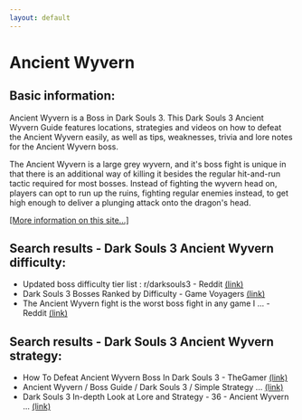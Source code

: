 ```yaml
---
layout: default
---
```

# Ancient Wyvern

## Basic information:
Ancient Wyvern is a Boss in Dark Souls 3. This Dark Souls 3 Ancient Wyvern Guide features locations, strategies and videos on how to defeat the Ancient Wyvern easily, as well as tips, weaknesses, trivia and lore notes for the Ancient Wyvern boss.

The Ancient Wyvern is a large grey wyvern, and it's boss fight is unique in that there is an additional way of killing it besides the regular hit-and-run tactic required for most bosses. Instead of fighting the wyvern head on, players can opt to run up the ruins, fighting regular enemies instead, to get high enough to deliver a plunging attack onto the dragon's head.


[[More information on this site...]](https://darksouls3.wiki.fextralife.com//Ancient+Wyvern)

## Search results - Dark Souls 3 Ancient Wyvern difficulty:
- Updated boss difficulty tier list : r/darksouls3 - Reddit [(link)](https://www.reddit.com/r/darksouls3/comments/fhl7p3/updated_boss_difficulty_tier_list/)
- Dark Souls 3 Bosses Ranked by Difficulty - Game Voyagers [(link)](https://gamevoyagers.com/dark-souls-3-bosses-ranked-difficulty/)
- The Ancient Wyvern fight is the worst boss fight in any game I ... - Reddit [(link)](https://www.reddit.com/r/darksouls3/comments/q5op68/the_ancient_wyvern_fight_is_the_worst_boss_fight/)

## Search results - Dark Souls 3 Ancient Wyvern strategy:
- How To Defeat Ancient Wyvern Boss In Dark Souls 3 - TheGamer [(link)](https://www.thegamer.com/dark-souls-3-ancient-wyvern-location-boss-fight-guide/)
- Ancient Wyvern / Boss Guide / Dark Souls 3 / Simple Strategy ... [(link)](https://www.youtube.com/watch?v=eRFIOLMHWm4)
- Dark Souls 3 In-depth Look at Lore and Strategy - 36 - Ancient Wyvern ... [(link)](https://www.youtube.com/watch?v=VPtpi6vMaRM)
